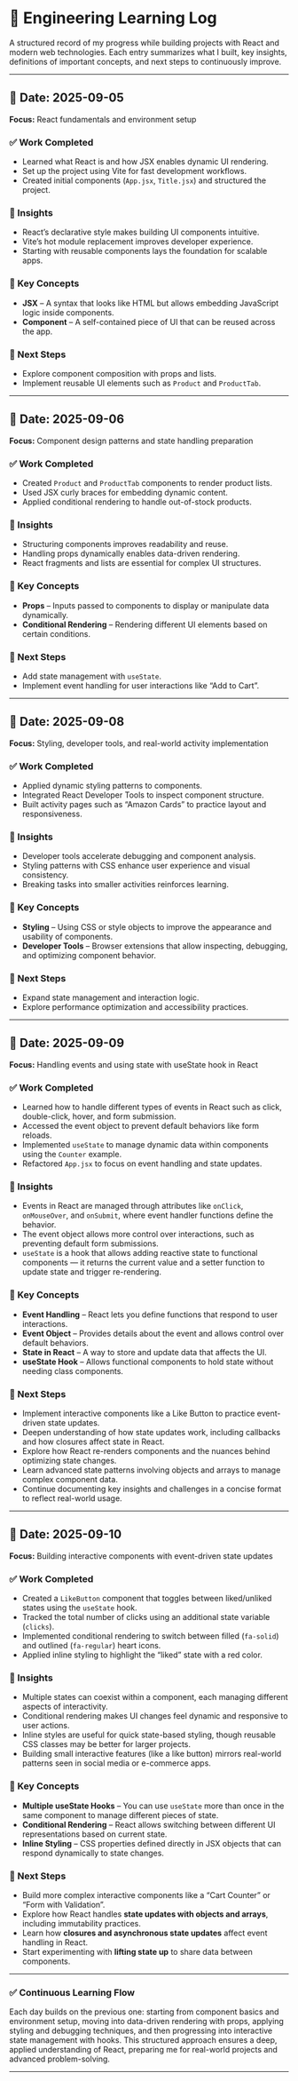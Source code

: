 # 📘 Engineering Learning Log

A structured record of my progress while building projects with React and modern web technologies. Each entry summarizes what I built, key insights, definitions of important concepts, and next steps to continuously improve.  

---

## 📅 Date: 2025-09-05  
**Focus:** React fundamentals and environment setup  

### ✅ Work Completed  
- Learned what React is and how JSX enables dynamic UI rendering.  
- Set up the project using Vite for fast development workflows.  
- Created initial components (`App.jsx`, `Title.jsx`) and structured the project.  

### 🧠 Insights  
- React’s declarative style makes building UI components intuitive.  
- Vite’s hot module replacement improves developer experience.  
- Starting with reusable components lays the foundation for scalable apps.  

### 📖 Key Concepts  
- **JSX** – A syntax that looks like HTML but allows embedding JavaScript logic inside components.  
- **Component** – A self-contained piece of UI that can be reused across the app.  

### 🚀 Next Steps  
- Explore component composition with props and lists.  
- Implement reusable UI elements such as `Product` and `ProductTab`.  

---

## 📅 Date: 2025-09-06  
**Focus:** Component design patterns and state handling preparation  

### ✅ Work Completed  
- Created `Product` and `ProductTab` components to render product lists.  
- Used JSX curly braces for embedding dynamic content.  
- Applied conditional rendering to handle out-of-stock products.  

### 🧠 Insights  
- Structuring components improves readability and reuse.  
- Handling props dynamically enables data-driven rendering.  
- React fragments and lists are essential for complex UI structures.  

### 📖 Key Concepts  
- **Props** – Inputs passed to components to display or manipulate data dynamically.  
- **Conditional Rendering** – Rendering different UI elements based on certain conditions.  

### 🚀 Next Steps  
- Add state management with `useState`.  
- Implement event handling for user interactions like “Add to Cart”.  

---

## 📅 Date: 2025-09-08  
**Focus:** Styling, developer tools, and real-world activity implementation  

### ✅ Work Completed  
- Applied dynamic styling patterns to components.  
- Integrated React Developer Tools to inspect component structure.  
- Built activity pages such as “Amazon Cards” to practice layout and responsiveness.  

### 🧠 Insights  
- Developer tools accelerate debugging and component analysis.  
- Styling patterns with CSS enhance user experience and visual consistency.  
- Breaking tasks into smaller activities reinforces learning.  

### 📖 Key Concepts  
- **Styling** – Using CSS or style objects to improve the appearance and usability of components.  
- **Developer Tools** – Browser extensions that allow inspecting, debugging, and optimizing component behavior.  

### 🚀 Next Steps  
- Expand state management and interaction logic.  
- Explore performance optimization and accessibility practices.  

---

## 📅 Date: 2025-09-09  
**Focus:** Handling events and using state with useState hook in React  

### ✅ Work Completed  
- Learned how to handle different types of events in React such as click, double-click, hover, and form submission.  
- Accessed the event object to prevent default behaviors like form reloads.  
- Implemented `useState` to manage dynamic data within components using the `Counter` example.  
- Refactored `App.jsx` to focus on event handling and state updates.  

### 🧠 Insights  
- Events in React are managed through attributes like `onClick`, `onMouseOver`, and `onSubmit`, where event handler functions define the behavior.  
- The event object allows more control over interactions, such as preventing default form submissions.  
- `useState` is a hook that allows adding reactive state to functional components — it returns the current value and a setter function to update state and trigger re-rendering.  

### 📖 Key Concepts  
- **Event Handling** – React lets you define functions that respond to user interactions.  
- **Event Object** – Provides details about the event and allows control over default behaviors.  
- **State in React** – A way to store and update data that affects the UI.  
- **useState Hook** – Allows functional components to hold state without needing class components.  

### 🚀 Next Steps  
- Implement interactive components like a Like Button to practice event-driven state updates.  
- Deepen understanding of how state updates work, including callbacks and how closures affect state in React.  
- Explore how React re-renders components and the nuances behind optimizing state changes.  
- Learn advanced state patterns involving objects and arrays to manage complex component data.  
- Continue documenting key insights and challenges in a concise format to reflect real-world usage.  

---

## 📅 Date: 2025-09-10  
**Focus:** Building interactive components with event-driven state updates  

### ✅ Work Completed  
- Created a `LikeButton` component that toggles between liked/unliked states using the `useState` hook.  
- Tracked the total number of clicks using an additional state variable (`clicks`).  
- Implemented conditional rendering to switch between filled (`fa-solid`) and outlined (`fa-regular`) heart icons.  
- Applied inline styling to highlight the “liked” state with a red color.  

### 🧠 Insights  
- Multiple states can coexist within a component, each managing different aspects of interactivity.  
- Conditional rendering makes UI changes feel dynamic and responsive to user actions.  
- Inline styles are useful for quick state-based styling, though reusable CSS classes may be better for larger projects.  
- Building small interactive features (like a like button) mirrors real-world patterns seen in social media or e-commerce apps.  

### 📖 Key Concepts  
- **Multiple useState Hooks** – You can use `useState` more than once in the same component to manage different pieces of state.  
- **Conditional Rendering** – React allows switching between different UI representations based on current state.  
- **Inline Styling** – CSS properties defined directly in JSX objects that can respond dynamically to state changes.  

### 🚀 Next Steps  
- Build more complex interactive components like a “Cart Counter” or “Form with Validation”.  
- Explore how React handles **state updates with objects and arrays**, including immutability practices.  
- Learn how **closures and asynchronous state updates** affect event handling in React.  
- Start experimenting with **lifting state up** to share data between components.  

---

### ✅ Continuous Learning Flow  

Each day builds on the previous one: starting from component basics and environment setup, moving into data-driven rendering with props, applying styling and debugging techniques, and then progressing into interactive state management with hooks. This structured approach ensures a deep, applied understanding of React, preparing me for real-world projects and advanced problem-solving.  

---
